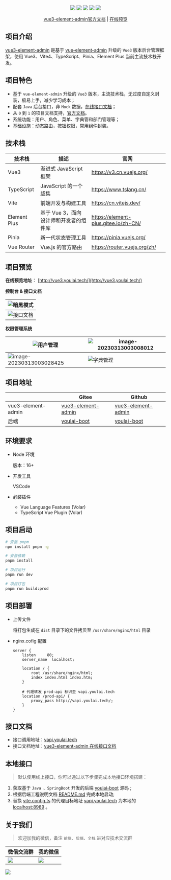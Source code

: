 <p align="center">
    <img src="https://img.shields.io/badge/Vue-3.2.45-brightgreen.svg"/>
    <img src="https://img.shields.io/badge/Vite-4.3.1-green.svg"/>
    <img src="https://img.shields.io/badge/Element Plus-2.3.1-blue.svg"/>
    <img src="https://img.shields.io/badge/license-MIT-green.svg"/>
    <a href="https://gitee.com/youlaiorg" target="_blank">
        <img src="https://img.shields.io/badge/Author-有来开源组织-orange.svg"/>
    </a>
</p>
<p align="center">
 <a target="_blank" href="https://www.cnblogs.com/haoxianrui/p/17331952.html">vue3-element-admin官方文档</a> |  <a target="_blank" href="http://vue3.youlai.tech">在线预览</a> 
</p>

## 项目介绍

[vue3-element-admin](https://gitee.com/youlaiorg/vue3-element-admin) 是基于 [vue-element-admin](https://gitee.com/panjiachen/vue-element-admin) 升级的 `Vue3` 版本后台管理框架，使用 Vue3、Vite4、TypeScript、Pinia、Element Plus 当前主流技术栈开发。

## 项目特色

- 基于 `vue-element-admin` 升级的 `Vue3` 版本，主流技术栈，无过度自定义封装，极易上手，减少学习成本；
- 配套 `Java` 后台接口，非 `Mock` 数据，[在线接口文档](https://www.apifox.cn/apidoc/shared-195e783f-4d85-4235-a038-eec696de4ea5/api-65851240)；
- 从 `0` 到 `1` 的项目文档支持，[官方文档](https://www.cnblogs.com/haoxianrui/p/16090029.html)。
- 系统功能：用户、角色、菜单、字典管和部门管理等；
- 基础设施：动态路由，按钮权限，常用组件封装。

## 技术栈

| 技术栈 | 描述 | 官网 |
| --- | --- | --- |
| Vue3 | 渐进式 JavaScript 框架 | https://v3.cn.vuejs.org/ |
| TypeScript | JavaScript 的一个超集 | https://www.tslang.cn/ |
| Vite | 前端开发与构建工具 | https://cn.vitejs.dev/ |
| Element Plus | 基于 Vue 3，面向设计师和开发者的组件库 | https://element-plus.gitee.io/zh-CN/ |
| Pinia | 新一代状态管理工具 | https://pinia.vuejs.org/ |
| Vue Router | Vue.js 的官方路由 | https://router.vuejs.org/zh/ |

## 项目预览

**在线预览地址**： [http://vue3.youlai.tech/](http://vue3.youlai.tech/)

**控制台 & 接口文档**

| ![暗黑模式](https://s2.loli.net/2023/03/13/QvjY4zf3VCGteNF.png) |
| --------------------------------------------------------------- |
| ![接口文档](https://s2.loli.net/2023/03/13/bH4J3O6WRgCUpwt.png) |

**权限管理系统**

| ![用户管理](https://s2.loli.net/2023/03/13/L9xgT5sSMVZukQj.png) | ![image-20230313003008012](https://s2.loli.net/2023/03/13/nQg6HmrtFUkPDYv.png) |
| --- | --- |
| ![image-20230313003028425](https://s2.loli.net/2023/03/13/C4fDRJeTuUO7gPI.png) | ![字典管理](https://s2.loli.net/2023/03/13/BzqjHpa64wfeWhE.png) |

## 项目地址

|  | Gitee | Github |
| --- | --- | --- |
| vue3-element-admin | [vue3-element-admin](https://gitee.com/youlaiorg/vue3-element-admin) | [vue3-element-admin](https://github.com/youlaitech/vue3-element-admin) |
| 后端 | [youlai-boot](https://gitee.com/youlaiorg/youlai-boot) | [youlai-boot](https://github.com/hxrui/youlai-boot.git) |

## 环境要求

- Node 环境

  版本：16+

- 开发工具

  VSCode

- 必装插件

  - Vue Language Features (Volar)
  - TypeScript Vue Plugin (Volar)

## 项目启动

```bash
# 安装 pnpm
npm install pnpm -g

# 安装依赖
pnpm install

# 项目运行
pnpm run dev

# 项目打包
pnpm run build:prod

```

## 项目部署

- 上传文件

  将打包生成在 `dist` 目录下的文件拷贝至 `/usr/share/nginx/html` 目录

- nginx.cofig 配置

  ```
  server {
      listen     80;
      server_name  localhost;

      location / {
          root /usr/share/nginx/html;
          index index.html index.htm;
      }

      # 代理转发 prod-api 标识至 vapi.youlai.tech
      location /prod-api/ {
          proxy_pass http://vapi.youlai.tech/;
      }
  }

  ```

## 接口文档

- 接口调用地址：[vapi.youlai.tech](http://vapi.youlai.tech)
- 接口文档地址：[vue3-element-admin 在线接口文档](https://www.apifox.cn/apidoc/shared-195e783f-4d85-4235-a038-eec696de4ea5/api-65851240)

## 本地接口

> 默认使用线上接口，你可以通过以下步骤完成本地接口环境搭建：

1.  获取基于 `Java 、SpringBoot` 开发的后端 [youlai-boot](https://gitee.com/youlaiorg/youlai-boot.git) 源码 ;
2.  根据后端工程说明文档 [README.md](https://gitee.com/youlaiorg/youlai-boot#%E9%A1%B9%E7%9B%AE%E8%BF%90%E8%A1%8C) 完成本地启动;
3.  替换 [vite.config.ts](vite.config.ts) 的代理目标地址 [vapi.youlai.tech](vapi.youlai.tech) 为本地的 [localhost:8989](localhost:8989) 。

## 关于我们

> 欢迎加我的微信，备注 `前端`、`后端`、`全栈` 进对应技术交流群

| 微信交流群 | 我的微信 |
| --- | --- |
| ![](https://s2.loli.net/2023/05/06/NwhFvKqZ4zjfO5i.png)| ![](https://s2.loli.net/2022/04/06/yRx8uzj4emA5QVr.jpg) |

![](https://s2.loli.net/2022/11/19/OGjum9wr8f6idLX.png)
